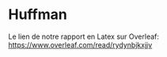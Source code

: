 # Huffman
Le lien de notre rapport en Latex sur Overleaf:
https://www.overleaf.com/read/rydynbjkxjjv
